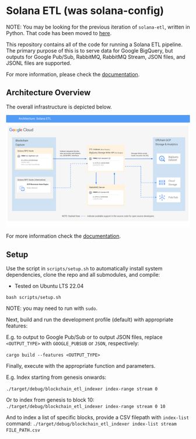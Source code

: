 # Solana ETL (was solana-config)

NOTE: You may be looking for the previous iteration of `solana-etl`, written in Python. That code has been moved to [here](https://github.com/blockchain-etl/solana-etl-airflow).

This repository contains all of the code for running a Solana ETL pipeline. The primary purpose of this is to serve data for Google BigQuery, but outputs for Google Pub/Sub, RabbitMQ, RabbitMQ Stream, JSON files, and JSONL files are supported.

For more information, please check the [documentation](/docs/).

## Architecture Overview
The overall infrastructure is depicted below.

![architecture](/docs/img/architecture.png)

For more information check the [documentation](/docs/).

## Setup
Use the script in `scripts/setup.sh` to automatically install system dependencies, clone the repo and all submodules, and compile:
-  Tested on Ubuntu LTS 22.04
```
bash scripts/setup.sh
```
NOTE: you may need to run with `sudo`.

Next, build and run the development profile (default) with appropriate features:

E.g. to output to Google Pub/Sub or to output JSON files, replace `<OUTPUT_TYPE>` with `GOOGLE_PUBSUB` or `JSON`, respectively:

`cargo build --features <OUTPUT_TYPE>`

Finally, execute with the appropriate function and parameters.

E.g. Index starting from genesis onwards:

`./target/debug/blockchain_etl_indexer index-range stream 0`

Or to index from genesis to block 10:
`./target/debug/blockchain_etl_indexer index-range stream 0 10`

And to index a list of specific blocks, provide a CSV filepath with `index-list` command:
`./target/debug/blockchain_etl_indexer index-list stream FILE_PATH.csv`
